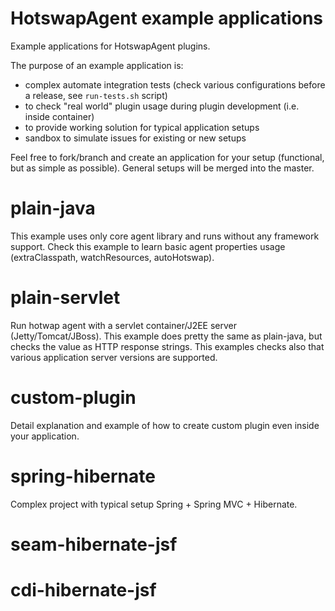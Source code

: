HotswapAgent example applications
=================================

Example applications for HotswapAgent plugins.

The purpose of an example application is:
* complex automate integration tests (check various configurations before a release, see `run-tests.sh` script) 
* to check "real world" plugin usage during plugin development (i.e. inside container)
* to provide working solution for typical application setups
* sandbox to simulate issues for existing or new setups

Feel free to fork/branch and create an application for your setup (functional, but as simple as possible).
General setups will be merged into the master.

# plain-java
This example uses only core agent library and runs without any framework support. Check this example
to learn basic agent properties usage (extraClasspath, watchResources, autoHotswap).

# plain-servlet
Run hotwap agent with a servlet container/J2EE server (Jetty/Tomcat/JBoss). This example does pretty the same
as plain-java, but checks the value as HTTP response strings. This examples checks also that various application 
server versions are supported.

# custom-plugin
Detail explanation and example of how to create custom plugin even inside your application. 

# spring-hibernate
Complex project with typical setup Spring + Spring MVC + Hibernate. 

# seam-hibernate-jsf

# cdi-hibernate-jsf
